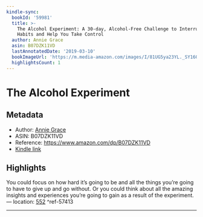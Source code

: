```yaml
---
kindle-sync:
  bookId: '59981'
  title: >-
    The Alcohol Experiment: A 30-day, Alcohol-Free Challenge to Interrupt Your
    Habits and Help You Take Control
  author: Annie Grace
  asin: B07DZK11VD
  lastAnnotatedDate: '2019-03-10'
  bookImageUrl: 'https://m.media-amazon.com/images/I/81UG5ya23YL._SY160.jpg'
  highlightsCount: 1
---
```

# The Alcohol Experiment
## Metadata
* Author: [Annie Grace](https://www.amazon.comundefined)
* ASIN: B07DZK11VD
* Reference: https://www.amazon.com/dp/B07DZK11VD
* [Kindle link](kindle://book?action=open&asin=B07DZK11VD)

## Highlights
You could focus on how hard it’s going to be and all the things you’re going to have to give up and go without. Or you could think about all the amazing insights and experiences you’re going to gain as a result of the experiment. — location: [552](kindle://book?action=open&asin=B07DZK11VD&location=552) ^ref-57413

---
